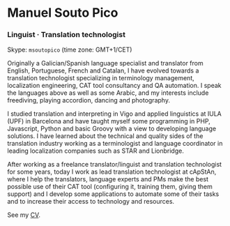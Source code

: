 # Manuel Souto Pico

### Linguist · Translation technologist

Skype: `msoutopico` (time zone: GMT+1/CET)

Originally a Galician/Spanish language specialist and translator from English, Portuguese, French and Catalan, I have evolved towards a translation technologist specializing in terminology management, localization engineering, CAT tool consultancy and QA automation. I speak the languages above as well as some Arabic, and my interests include freediving, playing accordion, dancing and photography.

I studied translation and interpreting in Vigo and applied linguistics at IULA (UPF) in Barcelona and have taught myself some programming in PHP, Javascript, Python and basic Groovy with a view to developing language solutions. I have learned about the technical and quality sides of the translation industry working as a terminologist and language coordinator in leading localization companies such as STAR and Lionbridge.

After working as a freelance translator/linguist and translation technologist for some years, today I work as lead translation technologist at cApStAn, where I help the translators, language experts and PMs make the best possible use of their CAT tool (configuring it, training them, giving them support) and I develop some applications to automate some of their tasks and to increase their access to technology and resources.

<!-- Learn more: http://msoutopico.es -->

See my [CV](https://github.com/msoutopico/about/blob/master/cv_m.soutopico_en.pdf).
